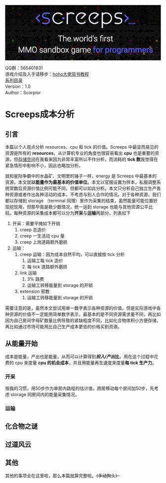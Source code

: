 <img align="middle" src="./imgs/title.png">
  
QQ群：565401831  
游戏介绍及入手请移步：[hoho大佬简书教程](https://www.jianshu.com/p/5431cb7f42d3)  
[系列目录](https://zhuanlan.zhihu.com/p/104412058)  
Version：1.0  
Author：Scorpior

# Screeps成本分析

## 引言
本篇以个人观点分析 resources、cpu 和 tick 的价值。Screeps 中最显而易见的资源是所有的 **resources**，从计算机专业的角度也很容易看出 **cpu** 
也是重要的资源，但[存储空间](存储机制.md)在我看来因为非常丰富所以不作分析，而消耗的 **tick 数**我觉得在紧急情形中影响不小，因此也略加分析。

就和星际争霸中的水晶矿、文明里的锤子一样，energy 是 Screeps 中最基本的资源，本文就**以能量作为最基本的价值单位**。本文以官服设置为样本，私服调整系统常数后资源价值比例可能不同，但都可以如此分析。本文只分析自己独立生产各种资源或者作出各种活动的成本，不考虑与别人合作的情况。对于各种资源，我们都以存储到 
storage （terminal 同理）里作为采集的结束，虽然能量可能位置好现挖现用，但那毕竟是极少数情况，统一运到 storage 也能与其他资源公平比较。每种资源的采集成本都可以分为**开采**与**运输**两部分，列表如下
1. 开采：需要平摊如下开销
    1. creep 总造价
    1. creep 一生活动 cpu 量
    1. creep 上岗道路额外磨损
1. 运输：
    1. creep 运输：因为成本自然平均，可以直接按 tick 分析
        1. 运输工每 tick 造价
        1. 每 tick 道路额外磨损
    1. link 运输
        1. 3% 路费
        1. 运输工转移能量到 storage 的开销
    1. extension 邪教
        1. 运输工转移能量到 storage 的开销

需要注意的是，虽然本文尝试用单一数字表示各种资源的价值，但是实际游戏中各种资源的价值不一定能用简单数字表示，最基本的是不同资源需求量不同，再比如因为自己房间字母矿数量比例导致的紧缺程度不同，比如化合物体积小方便存储，再比如通过市场可能用比自己生产成本更低的价格买到资源。

## 从能量开始
成本是能量，产出也是能量，从而可以计算得到***投入/产出*比**，用在这个过程中花费的 cpu 来度量 **cpu 的机会成本**，并且用能量再生速度来度量**每 tick 生产力**。

### 开采
按我的习惯，用50步作为单房内路程的估计值，跨房移动每个房间加50步，先考虑 storage 同房间内的能量采集情况。

### 运输


## 化合物之谜

## 过道风云

## 其他

其他的事项全在这里啦，那么本篇就算完整啦。~~（手动狗头）~~